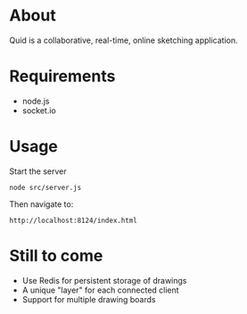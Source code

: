About
=====

Quid is a collaborative, real-time, online sketching application.


Requirements
============

 * node.js
 * socket.io


Usage
=====

Start the server

    node src/server.js

Then navigate to:

    http://localhost:8124/index.html


Still to come
=============

 * Use Redis for persistent storage of drawings
 * A unique "layer" for each connected client
 * Support for multiple drawing boards